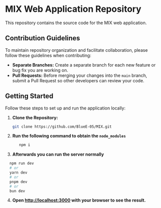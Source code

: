# MIX Web Application Repository

This repository contains the source code for the MIX web application.

## Contribution Guidelines

To maintain repository organization and facilitate collaboration, please follow these guidelines when contributing:

* **Separate Branches:** Create a separate branch for each new feature or bug fix you are working on.
* **Pull Requests:** Before merging your changes into the `main` branch, submit a Pull Request so other developers can review your code.

## Getting Started

Follow these steps to set up and run the application locally:

1. **Clone the Repository:**

   ```bash
   git clone https://github.com/BlueE-05/MIX.git
   ```
2. **Run the following command to obtain the `node_modules`**
   ``` bash
      npm i
   ```
3. **Afterwards you can run the server normally**
  ```bash
    npm run dev
    # or
    yarn dev
    # or
    pnpm dev
    # or
    bun dev
  ```
4. **Open [http://localhost:3000](http://localhost:3000) with your browser to see the result.**
